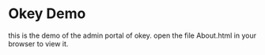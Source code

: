 # Okey Demo

this is the demo of the admin portal of okey. open the file About.html in your browser to view it.
